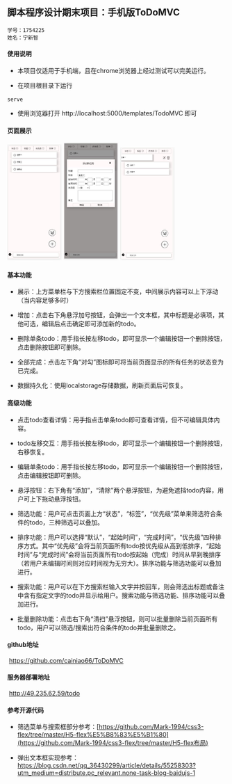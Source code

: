 ## 脚本程序设计期末项目：手机版ToDoMVC

```
学号：1754225
姓名：宁新智
```

#### 使用说明

- 本项目仅适用于手机端，且在chrome浏览器上经过测试可以完美运行。

- 在项目根目录下运行

```
serve
```

- 使用浏览器打开 http://localhost:5000/templates/TodoMVC 即可

#### 页面展示

<img src="images/1.JPG" width=25%>

<img src="images/2.JPG" width=25%>

<img src="images/3.JPG" width=25%>





#### 基本功能

- 展示：上方菜单栏与下方搜索栏位置固定不变，中间展示内容可以上下浮动（当内容足够多时）

- 增加：点击右下角悬浮加号按钮，会弹出一个文本框，其中标题是必填项，其他可选，编辑后点击确定即可添加新的todo。
- 删除单条todo：用手指长按左移todo，即可显示一个编辑按钮一个删除按钮，点击删除按钮即可删除。
- 全部完成：点击左下角“对勾”图标即可将当前页面显示的所有任务的状态变为已完成。
- 数据持久化：使用localstorage存储数据，刷新页面后可恢复。

#### 高级功能

- 点击todo查看详情：用手指点击单条todo即可查看详情，但不可编辑具体内容。

- todo左移交互：用手指长按左移todo，即可显示一个编辑按钮一个删除按钮，右移恢复。

- 编辑单条todo：用手指长按左移todo，即可显示一个编辑按钮一个删除按钮，点击编辑按钮即可删除。
- 悬浮按钮：右下角有“添加”，“清除”两个悬浮按钮，为避免遮挡todo内容，用户可上下拖动悬浮按钮。
- 筛选功能：用户可点击页面上方“状态”，“标签”，“优先级”菜单来筛选符合条件的todo，三种筛选可以叠加。
- 排序功能：用户可以选择“默认”，“起始时间”，“完成时间”，“优先级”四种排序方式。其中“优先级”会将当前页面所有todo按优先级从高到低排序，“起始时间”与“完成时间”会将当前页面所有todo按起始（完成）时间从早到晚排序（若用户未编辑时间则对应时间视为无穷大）。排序功能与筛选功能可以叠加进行。
- 搜索功能：用户可以在下方搜索栏输入文字并按回车，则会筛选出标题或备注中含有指定文字的todo并显示给用户。搜索功能与筛选功能、排序功能可以叠加进行。
- 批量删除功能：点击右下角“清扫”悬浮按钮，则可以批量删除当前页面所有todo，用户可以筛选/搜索出符合条件的todo并批量删除之。

#### github地址

​	https://github.com/cainiao66/ToDoMVC

#### 服务器部署地址

​	http://49.235.62.59/todo

#### 参考开源代码

- 筛选菜单与搜索框部分参考：[https://github.com/Mark-1994/css3-flex/tree/master/H5-flex%E5%B8%83%E5%B1%80](https://github.com/Mark-1994/css3-flex/tree/master/H5-flex布局)

- 弹出文本框实现参考：https://blog.csdn.net/qq_36430299/article/details/55258303?utm_medium=distribute.pc_relevant.none-task-blog-baidujs-1